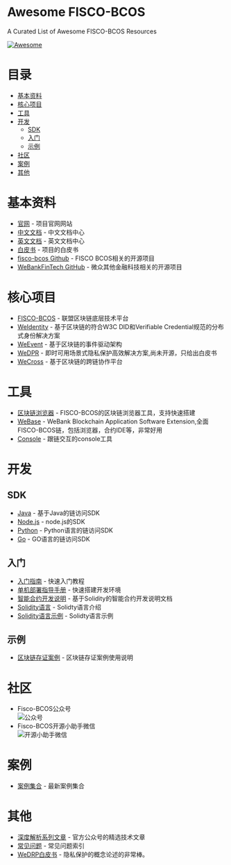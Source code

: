 # Awesome FISCO-BCOS <!-- omit in toc --> 
A Curated List of Awesome FISCO-BCOS Resources

[![Awesome](https://cdn.rawgit.com/sindresorhus/awesome/d7305f38d29fed78fa85652e3a63e154dd8e8829/media/badge.svg)](https://github.com/sindresorhus/awesome)

# 目录
- [基本资料](#基本资料)
- [核心项目](#核心项目)
- [工具](#工具)
- [开发](#开发)
    - [SDK](#SDK)
    - [入门](#入门)
    - [示例](#示例)
- [社区](#社区)
- [案例](#案例)
- [其他](#其他)


# 基本资料
* [官网](http://www.fisco-bcos.org/) - 项目官网网站
* [中文文档](https://fisco-bcos-documentation.readthedocs.io/zh_CN/latest/) - 中文文档中心
* [英文文档](https://fisco-bcos-documentation.readthedocs.io/en/latest/) - 英文文档中心
* [白皮书](https://github.com/FISCO-BCOS/whitepaper) - 项目的白皮书
* [fisco-bcos Github](https://github.com/FISCO-BCOS) - FISCO BCOS相关的开源项目
* [WeBankFinTech GitHub](https://github.com/WeBankFinTech) - 微众其他金融科技相关的开源项目

# 核心项目
* [FISCO-BCOS](https://github.com/FISCO-BCOS/FISCO-BCOS) - 联盟区块链底层技术平台
* [WeIdentity](https://github.com/WeBankFinTech/WeIdentity) - 基于区块链的符合W3C DID和Verifiable Credential规范的分布式身份解决方案
* [WeEvent](https://github.com/WeBankFinTech/WeEvent) - 基于区块链的事件驱动架构 
* [WeDPR](https://fintech.webank.com/wedpr) - 即时可用场景式隐私保护高效解决方案,尚未开源，只给出白皮书
* [WeCross](https://github.com/WeBankFinTech/WeCross) - 基于区块链的跨链协作平台

# 工具
* [区块链浏览器](https://github.com/FISCO-BCOS/fisco-bcos-browser) - FISCO-BCOS的区块链浏览器工具，支持快速搭建
* [WeBase](https://github.com/WeBankFinTech/WeBASE) - WeBank Blockchain Application Software Extension,全面FISCO-BCOS链，包括浏览器，合约IDE等，非常好用
* [Console](https://github.com/FISCO-BCOS/console) - 跟链交互的console工具

# 开发
## SDK
* [Java](https://github.com/FISCO-BCOS/web3sdk) - 基于Java的链访问SDK
* [Node.js](https://github.com/FISCO-BCOS/nodejs-sdk) - node.js的SDK
* [Python](https://github.com/FISCO-BCOS/python-sdk) - Python语言的链访问SDK
* [Go](https://github.com/FISCO-BCOS/go-sdk/tree/dev) - GO语言的链访问SDK

## 入门
* [入门指南](https://fisco-bcos-documentation.readthedocs.io/zh_CN/latest/docs/tutorial/index.html) - 快速入门教程
* [单机部署指导手册](https://fisco-bcos-documentation.readthedocs.io/zh_CN/latest/docs/installation.html) - 快速搭建开发环境
* [智能合约开发说明](https://fisco-bcos-documentation.readthedocs.io/zh_CN/latest/docs/manual/smart_contract.html) - 基于Solidity的智能合约开发说明文档
* [Solidity语言](https://solidity.readthedocs.io/en/latest/) - Solidty语言介绍
* [Solidity语言示例](https://solidity.readthedocs.io/en/v0.4.25/solidity-by-example.html) - Solidty语言示例

## 示例
* [区块链存证案例](https://github.com/FISCO-BCOS/evidenceSample) - 区块链存证案例使用说明


# 社区
* Fisco-BCOS公众号  
![公众号](https://github.com/ConsensusDev/awsome-FISCO-BCOS/blob/master/files/OfficialAccountsQR.jpg)
* Fisco-BCOS开源小助手微信  
![开源小助手微信](https://github.com/ConsensusDev/awsome-FISCO-BCOS/blob/master/files/WeChatQR.jpg)

# 案例
* [案例集合](https://github.com/ConsensusDev/awsome-FISCO-BCOS/blob/master/files/FISCO+BCOS案例精编-2019年8月更新.pdf) - 最新案例集合

# 其他
* [深度解析系列文章](http://mp.weixin.qq.com/mp/homepage?__biz=MzU5NTg0MjA4MA==&hid=9&sn=7edf9a62a2f45494671c91f0608db903&scene=18#wechat_redirect) - 官方公众号的精选技术文章
* [常见问题](https://fisco-bcos-documentation.readthedocs.io/zh_CN/latest/docs/faq.html) - 常见问题索引
* [WeDRP白皮书](/files/微众银行区块链WeDPR隐私保护白皮书.pdf) - 隐私保护的概念论述的非常棒。
